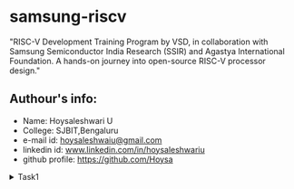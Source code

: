 # samsung-riscv

"RISC-V Development Training Program by VSD, in collaboration with Samsung Semiconductor India Research (SSIR) and Agastya International Foundation. A hands-on journey into open-source RISC-V processor design."

## Authour's info:
- Name: Hoysaleshwari U
- College: SJBIT,Bengaluru
- e-mail id: hoysaleshwaiu@gmail.com
- linkedin id: www.linkedin.com/in/hoysaleshwariu
- github profile: https://github.com/Hoysa

<details>
  <summary>Task1</summary>
  <br>
  
**Setting Up the RISC-V Toolchain.**



The task is to set up the essential tools for the RISC-V Talent Development Program, including installing Ubuntu 18.04 LTS (Bionic Beaver, 64-bit) on Oracle VirtualBox  and configuring the system with VS C++ Redistributable.

- **Oracle VirtualBox**

Oracle VirtualBox is a free, open-source virtualization software that allows users to run multiple operating systems on a single machine. It supports Windows, Linux, macOS, and other platforms, enabling the creation of virtual machines (VMs) for testing, development, or learning purposes.

![Screenshot 2025-01-07 002808](https://github.com/user-attachments/assets/97b2fb22-db4d-44e1-8541-65dd34863e26)

- **Visual studio C++ Redistributable**

The Visual Studio C++ Redistributable is a set of runtime libraries required to run applications developed with Microsoft Visual C++. It provides components like the C Runtime (CRT) and Standard C++ Library, ensuring compatibility and proper execution of C++ programs on Windows, even without Visual Studio installed.
![Screenshot 2025-01-07 002913](https://github.com/user-attachments/assets/1264bcac-0e1f-4d60-94bd-b562232018e3)

</details>
